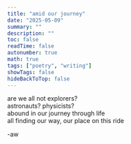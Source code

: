 ```yaml
---
title: "amid our journey"
date: "2025-05-09"
summary: ""
description: ""
toc: false
readTime: false
autonumber: true
math: true
tags: ["poetry", "writing"]
showTags: false
hideBackToTop: false
---
```


are we all not explorers?  
astronauts? physicists?  
abound in our journey through life  
all finding our way, our place on this ride  

-aw